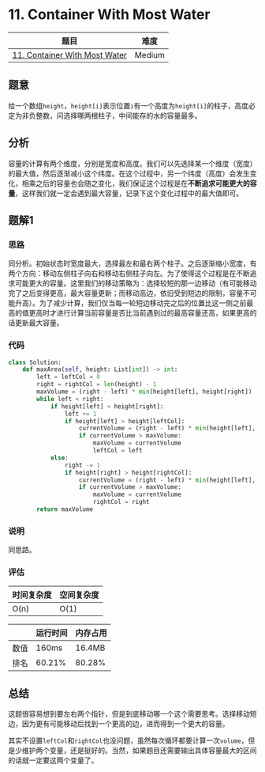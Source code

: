 # 11. Container With Most Water

| 题目 | 难度 |
| ---- | ---- |
| [11. Container With Most Water](https://leetcode.com/problems/container-with-most-water/) | Medium |

## 题意

给一个数组`height`，`height[i]`表示位置`i`有一个高度为`height[i]`的柱子，高度必定为非负整数，问选择哪两根柱子，中间能存的水的容量最多。

## 分析

容量的计算有两个维度，分别是宽度和高度。我们可以先选择某一个维度（宽度）的最大值，然后逐渐减小这个纬度。在这个过程中，另一个纬度（高度）会发生变化，相乘之后的容量也会随之变化，我们保证这个过程是在**不断追求可能更大的容量**，这样我们就一定会遇到最大容量，记录下这个变化过程中的最大值即可。

## 题解1

### 思路

同分析。初始状态时宽度最大，选择最左和最右两个柱子。之后逐渐缩小宽度，有两个方向：移动左侧柱子向右和移动右侧柱子向左。为了使得这个过程是在不断追求可能更大的容量。这里我们的移动策略为：选择较短的那一边移动（有可能移动完了之后变得更高，最大容量更新；而移动高边，依旧受到短边的限制，容量不可能升高）。为了减少计算，我们仅当每一轮短边移动完之后的位置比这一侧之前最高的值更高时才进行计算当前容量是否比当前遇到过的最高容量还高，如果更高的话更新最大容量。

### 代码

```python
class Solution:
    def maxArea(self, height: List[int]) -> int:
        left = leftCol = 0
        right = rightCol = len(height) - 1
        maxVolume = (right - left) * min(height[left], height[right])
        while left < right:
            if height[left] < height[right]:
                left += 1
                if height[left] > height[leftCol]:
                    currentVolume = (right - left) * min(height[left], height[right])
                    if currentVolume > maxVolume:
                        maxVolume = currentVolume
                        leftCol = left
            else:
                right -= 1
                if height[right] > height[rightCol]:
                    currentVolume = (right - left) * min(height[left], height[right])
                    if currentVolume > maxVolume:
                        maxVolume = currentVolume
                        rightCol = right
        return maxVolume
```

### 说明

同思路。

### 评估

| 时间复杂度 | 空间复杂度 |
| ---- | ---- |
| O(n) | O(1) |

| | 运行时间 | 内存占用 |
| ---- | ---- | ---- |
| 数值 | 160ms | 16.4MB |
| 排名 | 60.21% | 80.28% |

## 总结

这题很容易想到要左右两个指针，但是到底移动哪一个这个需要思考。选择移动短边，因为更有可能移动后找到一个更高的边，进而得到一个更大的容量。

其实不设置`leftCol`和`rightCol`也没问题，虽然每次循环都要计算一次`volume`，但是少维护两个变量，还是挺好的。当然，如果题目还需要输出具体容量最大的区间的话就一定要这两个变量了。
